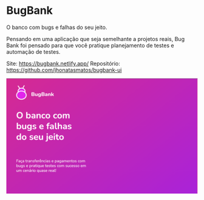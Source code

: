 # BugBank

O banco com bugs e falhas do seu jeito.

Pensando em uma aplicação que seja semelhante a projetos reais, Bug Bank foi pensado para que você pratique planejamento de testes e automação de testes.

Site: https://bugbank.netlify.app/
Repositório: https://github.com/jhonatasmatos/bugbank-ui

<img src="/.medias/media-bugbank.png">